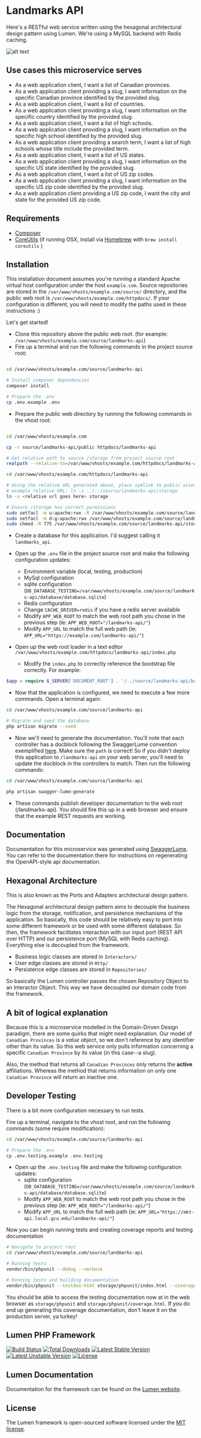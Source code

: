 # Landmarks API

Here's a RESTful web service written using the hexagonal architectural design pattern using Lumen. We're using a MySQL backend with Redis caching.

![alt text](landmarks-domain.png "Landmarks Domain")

## Use cases this microservice serves

- As a web application client, I want a list of Canadian provinces.
- As a web application client providing a slug, I want information on the specific Canadian province identified by the provided slug.
- As a web application client, I want a list of countries.
- As a web application client providing a slug, I want information on the specific country identified by the provided slug.
- As a web application client, I want a list of high schools.
- As a web application client providing a slug, I want information on the specific high school identified by the provided slug.
- As a web application client providing a search term, I want a list of high schools whose title include the provided term.
- As a web application client, I want a list of US states.
- As a web application client providing a slug, I want information on the specific US state identified by the provided slug.
- As a web application client, I want a list of US zip codes.
- As a web application client providing a slug, I want information on the specific US zip code identified by the provided slug.
- As a web application client providing a US zip code, I want the city and state for the provided US zip code.

## Requirements

- [Composer](https://getcomposer.org/)
- [CoreUtils](https://www.gnu.org/software/coreutils/) (if running OSX, install via [Homebrew](https://brew.sh/) with ```brew install coreutils``` )

## Installation

This installation document assumes you're running a standard Apache virtual host configuration under the host ```example.com```. Source repositories are stored in the ```/var/www/vhosts/example.com/source/``` directory, and the public web root is ```/var/www/vhosts/example.com/httpdocs/```. If your configuration is different, you will need to modify the paths used in these instructions :)

Let's get started!

- Clone this repository above the public web root. (for example: ```/var/www/vhosts/example.com/source/landmarks-api```)
- Fire up a terminal and run the following commands in the project source root:

```bash

cd /var/www/vhosts/example.com/source/landmarks-api

# Install composer dependencies
composer install

# Prepare the .env
cp .env.example .env
```
- Prepare the public web directory by running the following commands in the vhost root:

```bash

cd /var/www/vhosts/example.com

cp -r source/landmarks-api/public httpdocs/landmarks-api

# Get relative path to source /storage from project source root
realpath --relative-to=/var/www/vhosts/example.com/httpdocs/landmarks-api /var/www/vhosts/example.com/source/landmarks-api/storage

cd /var/www/vhosts/example.com/httpdocs/landmarks-api

# Using the relative URL generated above, place symlink to public asset storage
# example relative URL: ln -s ../../source/landmarks-api/storage
ln -s <relative url goes here> storage 

# Ensure /storage has correct permissions
sudo setfacl -m u:apache:rwx -R /var/www/vhosts/example.com/source/landmarks-api/storage
sudo setfacl -m d:g:apache:rwx /var/www/vhosts/example.com/source/landmarks-api/storage
sudo chmod -R 775 /var/www/vhosts/example.com/source/landmarks-api/storage

```

- Create a database for this application. I'd suggest calling it ```landmarks_api```.

- Open up the ```.env``` file in the project source root and make the following configuration updates:
    - Environment variable (local, testing, production)
    - MySql configuration
    - sqlite configuration (```DB_DATABASE_TESTING=/var/www/vhosts/example.com/source/landmarks-api/database/database.sqlite```)
    - Redis configuration
    - Change ```CACHE_DRIVER=redis``` if you have a redis server available
    - Modify ```APP_WEB_ROOT``` to match the web root path you chose in the previous step (ie: ```APP_WEB_ROOT="/landmarks-api/"```)
    - Modify ```APP_URL``` to match the full web path (ie: ```APP_URL="https://example.com/landmarks-api/"```)

- Open up the web root loader in a text editor ```/var/www/vhosts/example.com/httpdocs/landmarks-api/index.php```
    - Modify the ```index.php``` to correctly reference the bootstrap file correctly. For example:

```php
$app = require $_SERVER['DOCUMENT_ROOT'] . '/../source/landmarks-api/bootstrap/app.php';
```

- Now that the application is configured, we need to execute a few more commands. Open a terminal again:

```bash
cd /var/www/vhosts/example.com/source/landmarks-api

# Migrate and seed the database
php artisan migrate --seed
```

- Now we'll need to generate the documentation. You'll note that each controller has a docblock following the SwaggerLume convention exemplified [here](https://github.com/zircote/swagger-php/blob/master/Examples/petstore.swagger.io/controllers/PetController.php). Make sure the ```path``` is correct! So if you didn't deploy this application to ```/landmarks-api``` on your web server, you'll need to update the docblock in the controllers to match. Then run the following commands:

```bash
cd /var/www/vhosts/example.com/source/landmarks-api

php artisan swagger-lume:generate
```

- These commands publish developer documentation to the web root (/landmarks-api). You should fire this up in a web browser and ensure that the example REST requests are working. 

## Documentation

Documentation for this microservice was generated using [SwaggerLume](https://github.com/DarkaOnLine/SwaggerLume). You can refer to the documentation there for instructions on regenerating the OpenAPI-style api documentation.

## Hexagonal Architecture

This is also known as the Ports and Adapters architectural design pattern.

The Hexagonal architectural design pattern aims to decouple the business logic from the storage, notification, and persistence mechanisms of the application. So basically, this code should be relatively easy to port into some different framework or be used with some different database. So then, the framework facilitates interaction with our input port (REST API over HTTP) and our persistence port (MySQL with Redis caching). Everything else is decoupled from the framework.

- Business logic classes are stored in ```Interactors/```
- User edge classes are stored in ```Http/```
- Persistence edge classes are stored in ```Repositories/```

So basically the Lumen controller passes the chosen Repository Object to an Interactor Object. This way we have decoupled our domain code from the framework.
	
## A bit of logical explanation

Because this is a microservice modelled in the Domain-Driven Design paradigm, there are some quirks that might need explanation. Our model of ```Canadian Provinces``` is a *value object*, so we don't reference by any identifier other than its value. So this web service only pulls information concerning a specific ```Canadian Province``` by its value (in this case--a slug). 

Also, the method that returns all ```Canadian Provinces``` only returns the **active** affiliations. Whereas the method that returns information on only one ```Canadian Province``` will return an inactive one.

## Developer Testing

There is a bit more configuration necessary to run tests. 

Fire up a terminal, navigate to the vhost root, and run the following commands (some require modification):

```bash
cd /var/www/vhosts/example.com/source/landmarks-api

# Prepare the .env
cp .env.testing.example .env.testing
```

- Open up the ```.env.testing``` file and make the following configuration updates:
    - sqlite configuration (```DB_DATABASE_TESTING=/var/www/vhosts/example.com/source/landmarks-api/database/database.sqlite```)
    - Modify ```APP_WEB_ROOT``` to match the web root path you chose in the previous step (ie: ```APP_WEB_ROOT="/landmarks-api/"```)
    - Modify ```APP_URL``` to match the full web path (ie: ```APP_URL="https://mkt-api.local.gcu.edu/landmarks-api/"```)
    
Now you can begin running tests and creating coverage reports and testing documentation

```bash
# Navigate to project root
cd /var/www/vhosts/example.com/source/landmarks-api

# Running tests
vendor/bin/phpunit --debug --verbose

# Running tests and building documentation
vendor/bin/phpunit --testdox-html storage/phpunit/index.html --coverage-html=storage/phpunit/coverage.html
```

You should be able to access the testing documentation now at in the web browser as ```storage/phpunit``` and ```storage/phpunit/coverage.html```. If you do end up generating this coverage documentation, don't leave it on the production server, ya turkey!

## Lumen PHP Framework

[![Build Status](https://travis-ci.org/laravel/lumen-framework.svg)](https://travis-ci.org/laravel/lumen-framework)
[![Total Downloads](https://poser.pugx.org/laravel/lumen-framework/d/total.svg)](https://packagist.org/packages/laravel/lumen-framework)
[![Latest Stable Version](https://poser.pugx.org/laravel/lumen-framework/v/stable.svg)](https://packagist.org/packages/laravel/lumen-framework)
[![Latest Unstable Version](https://poser.pugx.org/laravel/lumen-framework/v/unstable.svg)](https://packagist.org/packages/laravel/lumen-framework)
[![License](https://poser.pugx.org/laravel/lumen-framework/license.svg)](https://packagist.org/packages/laravel/lumen-framework)

## Lumen Documentation

Documentation for the framework can be found on the [Lumen website](https://lumen.laravel.com/docs).

## License

The Lumen framework is open-sourced software licensed under the [MIT license](https://opensource.org/licenses/MIT).
